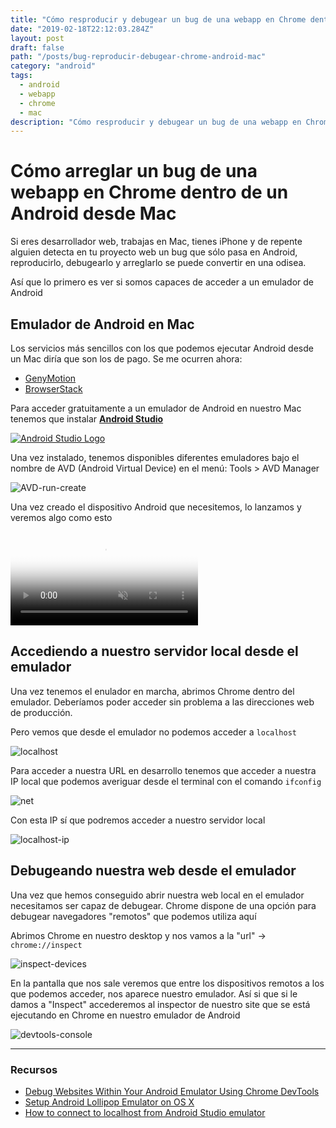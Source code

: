 ```yaml
---
title: "Cómo resproducir y debugear un bug de una webapp en Chrome dentro de un Android desde Mac"
date: "2019-02-18T22:12:03.284Z"
layout: post
draft: false
path: "/posts/bug-reproducir-debugear-chrome-android-mac"
category: "android"
tags:
  - android
  - webapp
  - chrome
  - mac
description: "Cómo resproducir y debugear un bug de una webapp en Chrome dentro de un Android desde Mac"
---
```


# Cómo arreglar un bug de una webapp en Chrome dentro de un Android desde Mac

Si eres desarrollador web, trabajas en Mac, tienes iPhone y de repente alguien detecta en tu proyecto web un bug que sólo pasa en Android, reproducirlo, debugearlo y arreglarlo se puede convertir en una odisea.

Así que lo primero es ver si somos capaces de acceder a un emulador de Android

## Emulador de Android en Mac

Los servicios más sencillos con los que podemos ejecutar Android desde un Mac diría que son los de pago. Se me ocurren ahora:
- [GenyMotion](https://www.genymotion.com/)
- [BrowserStack](https://www.browserstack.com/)

Para acceder gratuitamente a un emulador de Android en nuestro Mac tenemos que instalar [**Android Studio**](https://developer.android.com/studio)

[![Android Studio Logo](https://developer.android.com/studio/images/home/android-studio-logo.svg)](https://developer.android.com/studio)

Una vez instalado, tenemos disponibles diferentes emuladores bajo el nombre de AVD (Android Virtual Device) en el menú: Tools > AVD Manager

![AVD-run-create](./img/AVD-run-create.png)

Una vez creado el dispositivo Android que necesitemos, lo lanzamos y veremos algo como esto

<video poster="https://developer.android.com/studio/videos/home/emulator-ar-poster.png" autoplay="" loop="" muted="" class="block"><source src="https://developer.android.com/studio/videos/home/emulator-ar.mp4?hl=es-419" type="video/mp4"></video>

## Accediendo a nuestro servidor local desde el emulador

Una vez tenemos el enulador en marcha, abrimos Chrome dentro del emulador. Deberíamos poder acceder sin problema a las direcciones web de producción.

Pero vemos que desde el emulador no podemos acceder a `localhost` 

![localhost](./img/localhost.png)

Para acceder a nuestra URL en desarrollo tenemos que acceder a nuestra IP local que podemos averiguar desde el terminal con el comando `ifconfig`

![net](./img/net.png)

Con esta IP sí que podremos acceder a nuestro servidor local

![localhost-ip](./img/localhost-ip.png)

## Debugeando nuestra web desde el emulador

Una vez que hemos conseguido abrir nuestra web local en el emulador necesitamos ser capaz de debugear. Chrome dispone de una opción para debugear navegadores "remotos" que podemos utiliza aquí

Abrimos Chrome en nuestro desktop y nos vamos a la "url" → `chrome://inspect` 

![inspect-devices](./img/inspect-devices.png)

En la pantalla que nos sale veremos que entre los dispositivos remotos a los que podemos acceder, nos aparece nuestro emulador. Así si que si le damos a "Inspect" accederemos al inspector de nuestro site que se está ejecutando en Chrome en nuestro emulador de Android

![devtools-console](./img/devtools-console.png)


---

### Recursos

- [Debug Websites Within Your Android Emulator Using Chrome DevTools](https://www.webascender.com/blog/debug-websites-within-android-emulator-using-chrome-devtools/)
- [Setup Android Lollipop Emulator on OS X](https://www.webascender.com/blog/setup-android-lollipop-emulator-os-x/)
- [How to connect to localhost from Android Studio emulator](https://stackoverflow.com/questions/42904584/how-to-connect-to-localhost-from-android-studio-emulator)